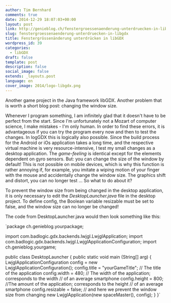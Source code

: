 ```yaml
---
author: Tim Bernhard
comments: true
date: 2014-12-29 18:07:03+00:00
layout: post
link: http://genieblog.ch/fenstergroessenaenderung-unterdruecken-in-libgdx/
slug: fenstergroessenaenderung-unterdruecken-in-libgdx
title: Fenstergrössenänderung unterdrücken in libGDX
wordpress_id: 39
categories:
  - libGDX
draft: false
template: post
description: false
social_image: false
extends: _layouts.post
language: en
cover_image: 2014/logo-libgdx.png
---
```


Another game project in the Java framework libGDX.
Another problem that is worth a short blog post: changing the window size.

Whenever I program something, I am infinitely glad that it doesn't have to be perfect from the start.
Since I'm unfortunately not a Mozart of computer science, I make mistakes - I'm only human. 
In order to find these errors, it is advantageous if you can try the program every now and then to test the changes.
In logGDX this is logically also possible. 
Since the build process for the Android or iOs application takes a long time, and the respective virtual machine is very resource-intensive, I test my small changes as a desktop application. 
The _game-feeling_ is identical except for the elements dependent on gyro sensors.
But: you can change the size of the window by default! 
This is not possible on mobile devices, which is why this function is rather annoying if, for example, you imitate a wiping motion of your finger with the mouse and accidentally change the window size. 
The graphics shift and distort, you can no longer test ... So what to do about it?

To prevent the window size from being changed in the desktop application, it is only necessary to edit the _DesktopLauncher.java_ file in the desktop project. 
To define config, the Boolean variable resizable must be set to false, and the window size can no longer be changed!

The code from DesktopLauncher.java would then look something like this:

`package ch.genieblog.yourpackage;

import com.badlogic.gdx.backends.lwjgl.LwjglApplication;
import com.badlogic.gdx.backends.lwjgl.LwjglApplicationConfiguration;
import ch.genieblog.yourgame;

public class DesktopLauncher {
	public static void main (String[] arg) {
		LwjglApplicationConfiguration config = new LwjglApplicationConfiguration();
		config.title = "yourGameTitle"; // The title of the application
		config.width = 480; // The width of the application; corresponds to the width
                                    // of an average smartphone
		config.height = 800; //The amount of the application; corresponds to the height
                                    // of an average smartphone
		config.resizable = false; // and here we prevent the window size from changing
		new LwjglApplication(new spaceMaster(), config);
	}
}`
